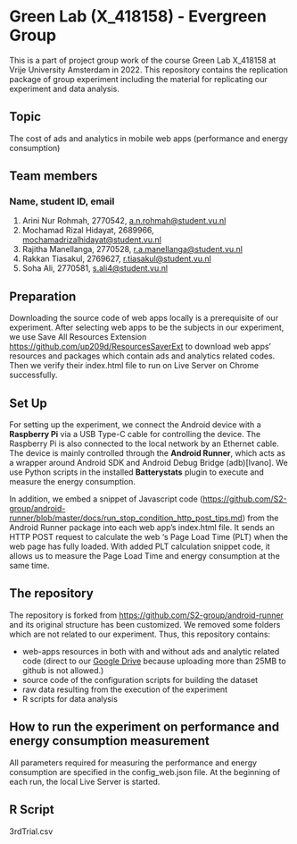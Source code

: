 # Green Lab (X_418158) - Evergreen Group
This is a part of project group work of the course Green Lab X_418158 at Vrije University Amsterdam in 2022. This repository contains the  replication package of group experiment including the material for replicating our experiment and data analysis.

## Topic
The cost of ads and analytics in mobile web apps (performance and energy consumption) 


## Team members
### Name, student ID, email
1. Arini Nur Rohmah, 2770542, a.n.rohmah@student.vu.nl
2. Mochamad Rizal Hidayat, 2689966, mochamadrizalhidayat@student.vu.nl
3. Rajitha Manellanga, 2770528, r.a.manellanga@student.vu.nl
4. Rakkan Tiasakul, 2769627, r.tiasakul@student.vu.nl
5. Soha Ali, 2770581, s.ali4@student.vu.nl

## Preparation

Downloading the source code of web apps locally is a prerequisite of our experiment. After selecting web apps to be the subjects in our experiment, we use Save All Resources Extension https://github.com/up209d/ResourcesSaverExt to download web apps’ resources and packages which contain ads and analytics related codes. Then we verify their index.html file to run on Live Server on Chrome successfully.

## Set Up

For setting up the experiment, we connect the Android device with a **Raspberry Pi** via a USB Type-C cable for controlling the device. The Raspberry Pi is also connected to the local network by an Ethernet cable. The device is mainly controlled through the **Android Runner**, which acts as a wrapper around Android SDK and Android Debug Bridge (adb)[Ivano]. We use Python scripts in the installed **Batterystats** plugin to execute and measure the energy consumption. 

In addition, we embed a snippet of Javascript code (https://github.com/S2-group/android-runner/blob/master/docs/run_stop_condition_http_post_tips.md) from the Android Runner package into each web app’s index.html file. It sends an HTTP POST request  to calculate the web ‘s Page Load Time (PLT) when the web page has fully loaded. With added PLT calculation snippet code, it allows us to measure the Page Load Time and energy consumption at the same time.

## The repository

The repository is forked from https://github.com/S2-group/android-runner and its original structure has been customized. We removed some folders which are not related to our experiment. Thus, this repository contains:
* web-apps resources in both with and without ads and analytic related code (direct to our [Google Drive](https://drive.google.com/drive/folders/1bfCNJWytrUwlmJFu_hQp_pRtOy_rnZdO?usp=sharing) because uploading more than 25MB to github is not allowed.) 
* source code of the configuration scripts for building the dataset
* raw data resulting from the execution of the experiment
* R scripts for data analysis

## How to run the experiment on performance and energy consumption measurement

All parameters required for measuring the performance and energy consumption are specified in the config_web.json file.  At the beginning of each run, the local Live Server is started. 

## R Script
3rdTrial.csv
